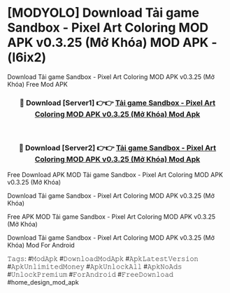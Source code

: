 # [MODYOLO] Download Tải game Sandbox - Pixel Art Coloring MOD APK v0.3.25 (Mở Khóa) MOD APK - (l6ix2)
Download Tải game Sandbox - Pixel Art Coloring MOD APK v0.3.25 (Mở Khóa) Free Mod APK

<div align="center">
<h3>🔴 Download [Server1] 👉👉 <a href="https://apk-comot.site?title=Tải_game_Sandbox_-_Pixel_Art_Coloring_MOD_APK_v0.3.25_(Mở_Khóa)">Tải game Sandbox - Pixel Art Coloring MOD APK v0.3.25 (Mở Khóa) Mod Apk</a></h3><br>

<h3>🔴 Download [Server2] 👉👉 <a href="https://apk-comot.site?title=Tải_game_Sandbox_-_Pixel_Art_Coloring_MOD_APK_v0.3.25_(Mở_Khóa)">Tải game Sandbox - Pixel Art Coloring MOD APK v0.3.25 (Mở Khóa) Mod Apk</a></h3>
</div>


Free Download APK MOD Tải game Sandbox - Pixel Art Coloring MOD APK v0.3.25 (Mở Khóa)

Download Tải game Sandbox - Pixel Art Coloring MOD APK v0.3.25 (Mở Khóa) 

Free APK MOD Tải game Sandbox - Pixel Art Coloring MOD APK v0.3.25 (Mở Khóa) 

Download Tải game Sandbox - Pixel Art Coloring MOD APK v0.3.25 (Mở Khóa) Mod For Android

𝚃𝚊𝚐𝚜: #𝙼𝚘𝚍𝙰𝚙𝚔 #𝙳𝚘𝚠𝚗𝚕𝚘𝚊𝚍𝙼𝚘𝚍𝙰𝚙𝚔 #𝙰𝚙𝚔𝙻𝚊𝚝𝚎𝚜𝚝𝚅𝚎𝚛𝚜𝚒𝚘𝚗 #𝙰𝚙𝚔𝚄𝚗𝚕𝚒𝚖𝚒𝚝𝚎𝚍𝙼𝚘𝚗𝚎𝚢 #𝙰𝚙𝚔𝚄𝚗𝚕𝚘𝚌𝚔𝙰𝚕𝚕 #𝙰𝚙𝚔𝙽𝚘𝙰𝚍𝚜 #𝚄𝚗𝚕𝚘𝚌𝚔𝙿𝚛𝚎𝚖𝚒𝚞𝚖 #𝙵𝚘𝚛𝙰𝚗𝚍𝚛𝚘𝚒𝚍 #𝙵𝚛𝚎𝚎𝙳𝚘𝚠𝚗𝚕𝚘𝚊𝚍 #home_design_mod_apk